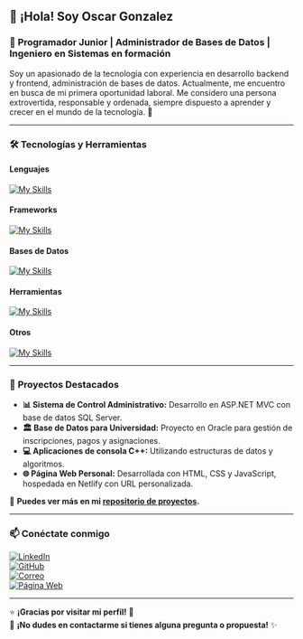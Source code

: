 ## 👋 ¡Hola! Soy Oscar Gonzalez  
### 🚀 **Programador Junior** | **Administrador de Bases de Datos** | **Ingeniero en Sistemas en formación**  

Soy un apasionado de la tecnología con experiencia en desarrollo backend y frontend, administración de bases de datos. Actualmente, me encuentro en busca de mi primera oportunidad laboral. Me considero una persona extrovertida, responsable y ordenada, siempre dispuesto a aprender y crecer en el mundo de la tecnología. 🌱

---

### 🛠️ **Tecnologías y Herramientas**

#### **Lenguajes**  
[![My Skills](https://skillicons.dev/icons?i=cpp,cs,java,js)](https://skillicons.dev)  

#### **Frameworks**  
[![My Skills](https://skillicons.dev/icons?i=dotnet,bootstrap,react)](https://skillicons.dev)  

#### **Bases de Datos**  
[![My Skills](https://skillicons.dev/icons?i=mysql,mongodb)](https://skillicons.dev)  

#### **Herramientas**  
[![My Skills](https://skillicons.dev/icons?i=git,postman,vscode)](https://skillicons.dev)  

#### **Otros**  
[![My Skills](https://skillicons.dev/icons?i=html,css)](https://skillicons.dev)  

---

### 📌 **Proyectos Destacados**

- **📊 Sistema de Control Administrativo:** Desarrollo en ASP.NET MVC con base de datos SQL Server.  
- **🏛️ Base de Datos para Universidad:** Proyecto en Oracle para gestión de inscripciones, pagos y asignaciones.  
- **💻 Aplicaciones de consola C++:** Utilizando estructuras de datos y algoritmos.  
- **🌐 Página Web Personal:** Desarrollada con HTML, CSS y JavaScript, hospedada en Netlify con URL personalizada.  

🔗 **Puedes ver más en mi [repositorio de proyectos](https://github.com/ogonzalez-2021370).**

---

### 📫 **Conéctate conmigo**

[![LinkedIn](https://img.shields.io/badge/LinkedIn-0077B5?style=for-the-badge&logo=linkedin&logoColor=white)](https://www.linkedin.com/in/oscar-ren%C3%A9-gonzalez/)  
[![GitHub](https://img.shields.io/badge/GitHub-181717?style=for-the-badge&logo=github&logoColor=white)](https://github.com/ogonzalez-2021370)  
[![Correo](https://img.shields.io/badge/Gmail-D14836?style=for-the-badge&logo=gmail&logoColor=white)](mailto:gonzalezoscar.r28@gmail.com)  
[![Página Web](https://img.shields.io/badge/Web-oscargonzalez.netlify.app-4285F4?style=for-the-badge&logo=google-chrome&logoColor=white)](https://oscargonzalez.netlify.app)   

---

⭐ **¡Gracias por visitar mi perfil!** 🚀  
🌟 **¡No dudes en contactarme si tienes alguna pregunta o propuesta!** ✨
